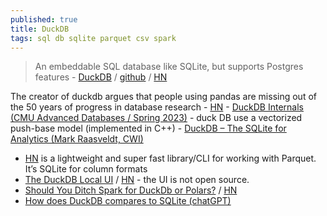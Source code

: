 ```yaml
---
published: true
title: DuckDB
tags: sql db sqlite parquet csv spark
---
```

> An embeddable SQL database like SQLite, but supports Postgres features - [DuckDB](https://duckdb.org/) / [github](https://github.com/duckdb/duckdb?tab=readme-ov-file#duckdb) / [HN](https://news.ycombinator.com/item?id=24531085)

The creator of duckdb argues that people using pandas are missing out of the 50 years of progress in database research - [HN](https://news.ycombinator.com/item?id=45127389)
	- [DuckDB Internals (CMU Advanced Databases / Spring 2023)](https://www.youtube.com/watch?v=bZOvAKGkzpQ) - duck DB use a vectorized push-base model (implemented in C++)
	- [DuckDB – The SQLite for Analytics (Mark Raasveldt, CWI)](https://www.youtube.com/watch?v=PFUZlNQIndo)

- [HN](https://news.ycombinator.com/item?id=31220841) is a lightweight and super fast library/CLI for working with Parquet. It’s SQLite for column formats
- [	The DuckDB Local UI](https://duckdb.org/2025/03/12/duckdb-ui.html) / [HN](https://news.ycombinator.com/item?id=43342712) - the UI is not open source.
- [Should You Ditch Spark for DuckDb or Polars?](https://milescole.dev/data-engineering/2024/12/12/Should-You-Ditch-Spark-DuckDB-Polars.html) / [HN](https://news.ycombinator.com/item?id=42419224)
- [How does DuckDB compares to SQLite (chatGPT)](https://chatgpt.com/share/6784f6c5-2254-800d-a086-4e4157d36161)
